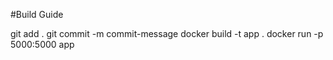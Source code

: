 #Build Guide

git add .
git commit -m commit-message
docker build -t app .
docker run -p 5000:5000 app